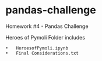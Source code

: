 # pandas-challenge
Homework #4 - Pandas Challenge

Heroes of Pymoli Folder includes

	•	HeroesofPymoli.ipynb
	•	Final Considerations.txt

